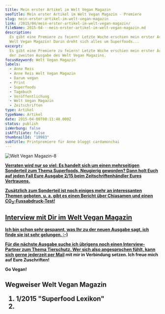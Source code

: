 ```yaml
---
title: Mein erster Artikel im Welt Vegan Magazin
seoTitle: Mein erster Artikel im Welt Vegan Magazin - Premiere
slug: mein-erster-artikel-im-welt-vegan-magazin
link: /2015/04/mein-erster-artikel-im-welt-vegan-magazin/
fileName: 2015-04---mein-erster-artikel-im-welt-vegan-magazin.md
description:
  Es gibt eine Premiere zu feiern! Letzte Woche erschien mein erster Artikel im
  Welt Vegan Magazin! Darin dreht sich alles um Superfoods...
excerpt:
  Es gibt eine Premiere zu feiern! Letzte Woche erschien mein erster Artikel in
  der zweiten Ausgabe des Welt Vegan Magazins.
focusKeyword: Welt Vegan Magazin
labels:
  - Anne Reis
  - Anne Reis Welt Vegan Magazin
  - Darum vegan
  - Print
  - Superfoods
  - Tagebuch
  - Veröffentlichung
  - Welt Vegan Magazin
  - Zeitschriften
type: Artikel
typeName: Artikel
date: 2015-04-08T08:11:48.000Z
status: publish
isWerbung: false
isAffiliate: false
thumbnailId: "10983"
subTitle: Printpremiere für Anne bloggt cardamonchai
---
```


![Welt Vegan Magazin-8](http://cardamonchai.com/wp-content/uploads/2015/04/Welt-Vegan-Magazin-8-640x427.jpg)

<strong><a href="http://cardamonchai.com/wp-content/uploads/2015/04/Welt-Vegan-Magazin-8.jpg">

Verraten wird nur so viel: Es handelt sich um einen mehrseitigen Sonderteil zum
Thema <strong>Superfoods</strong>. Neugierig geworden? Dann holt Euch auf jeden
Fall Eure Ausgabe 2/15 beim Zeitschriftenhändler Eures Vertrauens.

Zusätzlich zum Sonderteil ist noch einiges mehr an interessanten Themen geboten,
u. a. gibt es einen Bericht über Chiasamen und einen
CO<sub>2</sub>-Fussabdruck-Test!

## Interview mit Dir im Welt Vegan Magazin

Ich bin schon sehr gespannt, was Ihr zu der neuen Ausgabe sagt, ich finde sie
ist sehr gelungen. :-)

Für die nächste Ausgabe suche ich übrigens noch einen Interview-Partner zum
Thema Tierschutz. Wer sich also angesprochen fühlt, kann sich gerne jederzeit
[per Mail](mailto:info@cardamonchai.com) mit mir in Verbindung setzen. Ich freue
mich auf Eure Zuschriften!

Go Vegan!

## Wegweiser Welt Vegan Magazin<ol><li>1/2015 "Superfood Lexikon"</li><li> [](/2015/05/das-neue-welt-vegan-magazin-ist-da/) <span style="border-radius: 2px; text-indent: 20px; width: auto; padding: 0px 4px 0px 0px; text-align: center; font: bold 11px/20px 'Helvetica Neue',Helvetica,sans-serif; color: #ffffff; background: #bd081c no-repeat scroll 3px 50% / 14px 14px; position: absolute; opacity: 1; z-index: 8675309; display: none; cursor: pointer;">Merken</span>
